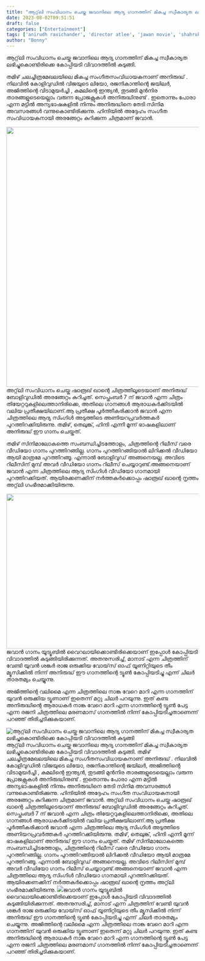 ```yaml
---
title: "ആറ്റ്‌ലി സംവിധാനം ചെയ്ത ജവാനിലെ ആദ്യ ഗാനത്തിന് മികച്ച സ്വീകാര്യത ലഭിച്ചുകൊണ്ടിരിക്കെ കോപ്പിയടി വിവാദത്തിൽ കുടുങ്ങി"
date: 2023-08-02T09:51:51
draft: false
categories: ["Entertainment"]
tags: ['anirudh ravichander', 'director atlee', 'jawan movie', 'shahrukh khan']
author: "Bonny"
---
```


ആറ്റ്‌ലി സംവിധാനം ചെയ്ത ജവാനിലെ ആദ്യ ഗാനത്തിന് മികച്ച സ്വീകാര്യത ലഭിച്ചുകൊണ്ടിരിക്കെ കോപ്പിയടി വിവാദത്തിൽ കുടുങ്ങി.

തമിഴ് ചലച്ചിത്രമേഖലയിലെ മികച്ച സംഗീതസംവിധായകനാണ് അനിരുദ്ധ് . നിലവിൽ കോളിവുഡിൽ വിജയുടെ ലിയോ, രജനികാന്തിന്റെ ജയിലർ, അജിത്തിന്റെ വിടാമുയർച്ചി , കമലിന്റെ ഇന്ത്യൻ, തുടങ്ങി മുൻനിര താരങ്ങളുടെയെല്ലാം വരുന്ന പ്രോജക്റ്റുകൾ അനിരുദ്ധിനുണ്ട് . ഇതൊന്നും പോരാ എന്ന മട്ടിൽ അന്യഭാഷകളിൽ നിന്നും അനിരുദ്ധിനെ തേടി സിനിമ അവസരങ്ങൾ വന്നുകൊണ്ടിരിക്കുന്നു. ഹിന്ദിയിൽ അദ്ദേഹം സംഗീത സംവിധായകനായി അരങ്ങേറ്റം കുറിക്കുന്ന ചിത്രമാണ് ജവാൻ.

<a href="http://13.232.38.164/wp-content/uploads/2023/08/fwfgggg.jpg"><img class="size-large wp-image-405732 aligncenter" src="http://13.232.38.164/wp-content/uploads/2023/08/fwfgggg-1024x682.jpg" alt="" width="1024" height="682" /></a>അറ്റ്‌ലി സംവിധാനം ചെയ്ത ഷാരൂഖ് ഖാന്റെ ചിത്രത്തിലൂടെയാണ് അനിരുദ്ധ് ബോളിവുഡിൽ അരങ്ങേറ്റം കുറിച്ചത്. സെപ്തംബർ 7 ന് ജവാൻ എന്ന ചിത്രം തിയേറ്ററുകളിലെത്താനിരിക്കെ, അതിലെ ഗാനങ്ങൾ ആരാധകർക്കിടയിൽ വലിയ പ്രതീക്ഷയിലാണ്.ആ പ്രതീക്ഷ പൂർത്തീകരിക്കാൻ ജവാൻ എന്ന ചിത്രത്തിലെ ആദ്യ സിംഗിൾ അടുത്തിടെ അണിയറപ്രവർത്തകർ പുറത്തിറക്കിയിരുന്നു. തമിഴ്, തെലുങ്ക്, ഹിന്ദി എന്നീ മൂന്ന് ഭാഷകളിലാണ് അനിരുദ്ധ് ഈ ഗാനം ചെയ്തത്.

തമിഴ് സിനിമാലോകത്തെ സംബന്ധിച്ചിടത്തോളം, ചിത്രത്തിന്റെ റിലീസ് വരെ വീഡിയോ ഗാനം പുറത്തിറങ്ങില്ല. ഗാനം പുറത്തിറങ്ങിയാൽ ലിറിക്കൽ വീഡിയോ ആയി മാത്രമേ പുറത്തിറങ്ങൂ. എന്നാൽ ബോളിവുഡ് അങ്ങനെയല്ല. അവിടെ റിലീസിന് മുമ്പ് അവർ വീഡിയോ ഗാനം റിലീസ് ചെയ്യാറുണ്ട്.അങ്ങനെയാണ് ജവാൻ എന്ന ചിത്രത്തിലെ ആദ്യ സിംഗിൾ വീഡിയോ ഗാനമായി പുറത്തിറക്കിയത്. ആയിരക്കണക്കിന് നർത്തകർക്കൊപ്പം ഷാരൂഖ് ഖാന്റെ നൃത്തം അറ്റ്‌ലി ഗംഭീരമാക്കിയിരുന്നു.

<a href="http://13.232.38.164/wp-content/uploads/2023/08/fwwwwe.jpg"><img class="alignnone size-full wp-image-405733" src="http://13.232.38.164/wp-content/uploads/2023/08/fwwwwe.jpg" alt="" width="665" height="406" /></a>ജവാൻ ഗാനം യൂട്യൂബിൽ വൈറലായിക്കൊണ്ടിരിക്കെയാണ് ഇപ്പോൾ കോപ്പിയടി വിവാദത്തിൽ കുടുങ്ങിയിരിക്കുന്നത്. അതനുസരിച്ച്, മാനാട് എന്ന ചിത്രത്തിന് വേണ്ടി യുവൻ ശങ്കർ രാജ ഒരുക്കിയ വോയ്‌സ് ഓഫ് യൂണിറ്റിയുടെ തീം മ്യൂസിക്കിൽ നിന്ന് അനിരുദ്ധ് ഈ ഗാനത്തിന്റെ ട്യൂൺ കോപ്പിയടിച്ചു എന്ന് ചിലർ താരതമ്യം ചെയ്യുന്നു.

അജിത്തിന്റെ വലിമൈ എന്ന ചിത്രത്തിലെ നാങ്ക വേറെ മാറി എന്ന ഗാനത്തിന് യുവൻ ഒരുക്കിയ ട്യൂണാണ് ഇതെന്ന് മറ്റു ചിലർ പറയുന്നു. ഇത് കണ്ട അനിരുദ്ധിന്റെ ആരാധകർ നാങ്ക വേറെ മാറി എന്ന ഗാനത്തിന്റെ ട്യൂൺ പേട്ട എന്ന രജനി ചിത്രത്തിലെ മരണമാസ് ഗാനത്തിൽ നിന്ന് കോപ്പിയടിച്ചതാണെന്ന് പറഞ്ഞ് തിരിച്ചടിക്കുകയാണ്.


![ആറ്റ്‌ലി സംവിധാനം ചെയ്ത ജവാനിലെ ആദ്യ ഗാനത്തിന് മികച്ച സ്വീകാര്യത ലഭിച്ചുകൊണ്ടിരിക്കെ കോപ്പിയടി വിവാദത്തിൽ കുടുങ്ങി](http://13.232.38.164/wp-content/uploads/2023/08/fwfgggg-1024x682.jpg)ആറ്റ്‌ലി സംവിധാനം ചെയ്ത ജവാനിലെ ആദ്യ ഗാനത്തിന് മികച്ച സ്വീകാര്യത ലഭിച്ചുകൊണ്ടിരിക്കെ കോപ്പിയടി വിവാദത്തിൽ കുടുങ്ങി. തമിഴ് ചലച്ചിത്രമേഖലയിലെ മികച്ച സംഗീതസംവിധായകനാണ് അനിരുദ്ധ് . നിലവിൽ കോളിവുഡിൽ വിജയുടെ ലിയോ, രജനികാന്തിന്റെ ജയിലർ, അജിത്തിന്റെ വിടാമുയർച്ചി , കമലിന്റെ ഇന്ത്യൻ, തുടങ്ങി മുൻനിര താരങ്ങളുടെയെല്ലാം വരുന്ന പ്രോജക്റ്റുകൾ അനിരുദ്ധിനുണ്ട് . ഇതൊന്നും പോരാ എന്ന മട്ടിൽ അന്യഭാഷകളിൽ നിന്നും അനിരുദ്ധിനെ തേടി സിനിമ അവസരങ്ങൾ വന്നുകൊണ്ടിരിക്കുന്നു. ഹിന്ദിയിൽ അദ്ദേഹം സംഗീത സംവിധായകനായി അരങ്ങേറ്റം കുറിക്കുന്ന ചിത്രമാണ് ജവാൻ. [](http://13.232.38.164/wp-content/uploads/2023/08/fwfgggg.jpg)അറ്റ്‌ലി സംവിധാനം ചെയ്ത ഷാരൂഖ് ഖാന്റെ ചിത്രത്തിലൂടെയാണ് അനിരുദ്ധ് ബോളിവുഡിൽ അരങ്ങേറ്റം കുറിച്ചത്. സെപ്തംബർ 7 ന് ജവാൻ എന്ന ചിത്രം തിയേറ്ററുകളിലെത്താനിരിക്കെ, അതിലെ ഗാനങ്ങൾ ആരാധകർക്കിടയിൽ വലിയ പ്രതീക്ഷയിലാണ്.ആ പ്രതീക്ഷ പൂർത്തീകരിക്കാൻ ജവാൻ എന്ന ചിത്രത്തിലെ ആദ്യ സിംഗിൾ അടുത്തിടെ അണിയറപ്രവർത്തകർ പുറത്തിറക്കിയിരുന്നു. തമിഴ്, തെലുങ്ക്, ഹിന്ദി എന്നീ മൂന്ന് ഭാഷകളിലാണ് അനിരുദ്ധ് ഈ ഗാനം ചെയ്തത്. തമിഴ് സിനിമാലോകത്തെ സംബന്ധിച്ചിടത്തോളം, ചിത്രത്തിന്റെ റിലീസ് വരെ വീഡിയോ ഗാനം പുറത്തിറങ്ങില്ല. ഗാനം പുറത്തിറങ്ങിയാൽ ലിറിക്കൽ വീഡിയോ ആയി മാത്രമേ പുറത്തിറങ്ങൂ. എന്നാൽ ബോളിവുഡ് അങ്ങനെയല്ല. അവിടെ റിലീസിന് മുമ്പ് അവർ വീഡിയോ ഗാനം റിലീസ് ചെയ്യാറുണ്ട്.അങ്ങനെയാണ് ജവാൻ എന്ന ചിത്രത്തിലെ ആദ്യ സിംഗിൾ വീഡിയോ ഗാനമായി പുറത്തിറക്കിയത്. ആയിരക്കണക്കിന് നർത്തകർക്കൊപ്പം ഷാരൂഖ് ഖാന്റെ നൃത്തം അറ്റ്‌ലി ഗംഭീരമാക്കിയിരുന്നു. [![](http://13.232.38.164/wp-content/uploads/2023/08/fwwwwe.jpg)](http://13.232.38.164/wp-content/uploads/2023/08/fwwwwe.jpg)ജവാൻ ഗാനം യൂട്യൂബിൽ വൈറലായിക്കൊണ്ടിരിക്കെയാണ് ഇപ്പോൾ കോപ്പിയടി വിവാദത്തിൽ കുടുങ്ങിയിരിക്കുന്നത്. അതനുസരിച്ച്, മാനാട് എന്ന ചിത്രത്തിന് വേണ്ടി യുവൻ ശങ്കർ രാജ ഒരുക്കിയ വോയ്‌സ് ഓഫ് യൂണിറ്റിയുടെ തീം മ്യൂസിക്കിൽ നിന്ന് അനിരുദ്ധ് ഈ ഗാനത്തിന്റെ ട്യൂൺ കോപ്പിയടിച്ചു എന്ന് ചിലർ താരതമ്യം ചെയ്യുന്നു. അജിത്തിന്റെ വലിമൈ എന്ന ചിത്രത്തിലെ നാങ്ക വേറെ മാറി എന്ന ഗാനത്തിന് യുവൻ ഒരുക്കിയ ട്യൂണാണ് ഇതെന്ന് മറ്റു ചിലർ പറയുന്നു. ഇത് കണ്ട അനിരുദ്ധിന്റെ ആരാധകർ നാങ്ക വേറെ മാറി എന്ന ഗാനത്തിന്റെ ട്യൂൺ പേട്ട എന്ന രജനി ചിത്രത്തിലെ മരണമാസ് ഗാനത്തിൽ നിന്ന് കോപ്പിയടിച്ചതാണെന്ന് പറഞ്ഞ് തിരിച്ചടിക്കുകയാണ്.
